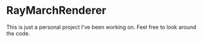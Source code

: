 # RayMarchRenderer
This is just a personal project I've been working on. Feel free to look around the code.
